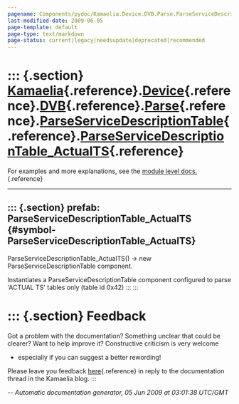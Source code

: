```yaml
---
pagename: Components/pydoc/Kamaelia.Device.DVB.Parse.ParseServiceDescriptionTable.ParseServiceDescriptionTable_ActualTS
last-modified-date: 2009-06-05
page-template: default
page-type: text/markdown
page-status: current|legacy|needsupdate|deprecated|recommended
---
```

::: {.section}
[Kamaelia](/Components/pydoc/Kamaelia.html){.reference}.[Device](/Components/pydoc/Kamaelia.Device.html){.reference}.[DVB](/Components/pydoc/Kamaelia.Device.DVB.html){.reference}.[Parse](/Components/pydoc/Kamaelia.Device.DVB.Parse.html){.reference}.[ParseServiceDescriptionTable](/Components/pydoc/Kamaelia.Device.DVB.Parse.ParseServiceDescriptionTable.html){.reference}.[ParseServiceDescriptionTable\_ActualTS](/Components/pydoc/Kamaelia.Device.DVB.Parse.ParseServiceDescriptionTable.ParseServiceDescriptionTable_ActualTS.html){.reference}
============================================================================================================================================================================================================================================================================================================================================================================================================================================================================================================================================================

For examples and more explanations, see the [module level
docs.](/Components/pydoc/Kamaelia.Device.DVB.Parse.ParseServiceDescriptionTable.html){.reference}

------------------------------------------------------------------------

::: {.section}
prefab: ParseServiceDescriptionTable\_ActualTS {#symbol-ParseServiceDescriptionTable_ActualTS}
----------------------------------------------

ParseServiceDescriptionTable\_ActualTS() -\> new
ParseServiceDescriptionTable component.

Instantiates a ParseServiceDescriptionTable component configured to
parse \'ACTUAL TS\' tables only (table id 0x42)
:::
:::

::: {.section}
Feedback
========

Got a problem with the documentation? Something unclear that could be
clearer? Want to help improve it? Constructive criticism is very welcome
- especially if you can suggest a better rewording!

Please leave you feedback
[here](../../../cgi-bin/blog/blog.cgi?rm=viewpost&nodeid=1142023701){.reference}
in reply to the documentation thread in the Kamaelia blog.
:::

*\-- Automatic documentation generator, 05 Jun 2009 at 03:01:38 UTC/GMT*
